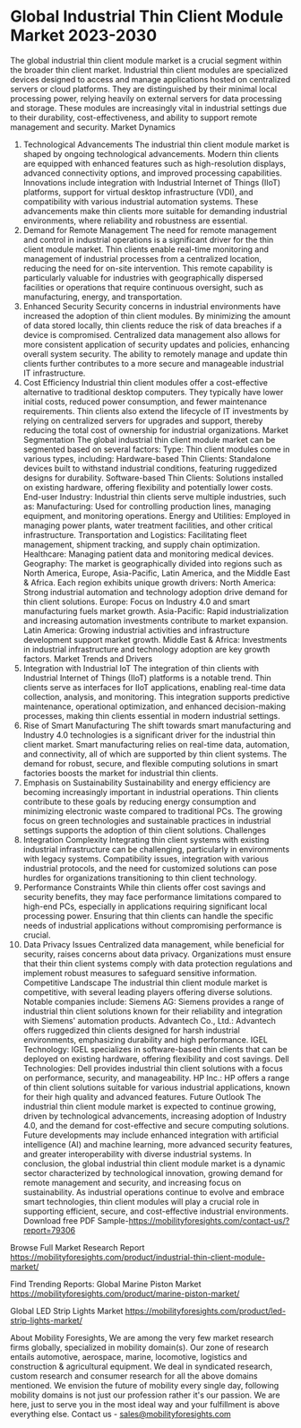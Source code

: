 # Global Industrial Thin Client Module Market 2023-2030
The global industrial thin client module market is a crucial segment within the broader thin client market. Industrial thin client modules are specialized devices designed to access and manage applications hosted on centralized servers or cloud platforms. They are distinguished by their minimal local processing power, relying heavily on external servers for data processing and storage. These modules are increasingly vital in industrial settings due to their durability, cost-effectiveness, and ability to support remote management and security.
Market Dynamics
1. Technological Advancements
The industrial thin client module market is shaped by ongoing technological advancements. Modern thin clients are equipped with enhanced features such as high-resolution displays, advanced connectivity options, and improved processing capabilities. Innovations include integration with Industrial Internet of Things (IIoT) platforms, support for virtual desktop infrastructure (VDI), and compatibility with various industrial automation systems. These advancements make thin clients more suitable for demanding industrial environments, where reliability and robustness are essential.
2. Demand for Remote Management
The need for remote management and control in industrial operations is a significant driver for the thin client module market. Thin clients enable real-time monitoring and management of industrial processes from a centralized location, reducing the need for on-site intervention. This remote capability is particularly valuable for industries with geographically dispersed facilities or operations that require continuous oversight, such as manufacturing, energy, and transportation.
3. Enhanced Security
Security concerns in industrial environments have increased the adoption of thin client modules. By minimizing the amount of data stored locally, thin clients reduce the risk of data breaches if a device is compromised. Centralized data management also allows for more consistent application of security updates and policies, enhancing overall system security. The ability to remotely manage and update thin clients further contributes to a more secure and manageable industrial IT infrastructure.
4. Cost Efficiency
Industrial thin client modules offer a cost-effective alternative to traditional desktop computers. They typically have lower initial costs, reduced power consumption, and fewer maintenance requirements. Thin clients also extend the lifecycle of IT investments by relying on centralized servers for upgrades and support, thereby reducing the total cost of ownership for industrial organizations.
Market Segmentation
The global industrial thin client module market can be segmented based on several factors:
Type: Thin client modules come in various types, including:
Hardware-based Thin Clients: Standalone devices built to withstand industrial conditions, featuring ruggedized designs for durability.
Software-based Thin Clients: Solutions installed on existing hardware, offering flexibility and potentially lower costs.
End-user Industry: Industrial thin clients serve multiple industries, such as:
Manufacturing: Used for controlling production lines, managing equipment, and monitoring operations.
Energy and Utilities: Employed in managing power plants, water treatment facilities, and other critical infrastructure.
Transportation and Logistics: Facilitating fleet management, shipment tracking, and supply chain optimization.
Healthcare: Managing patient data and monitoring medical devices.
Geography: The market is geographically divided into regions such as North America, Europe, Asia-Pacific, Latin America, and the Middle East & Africa. Each region exhibits unique growth drivers:
North America: Strong industrial automation and technology adoption drive demand for thin client solutions.
Europe: Focus on Industry 4.0 and smart manufacturing fuels market growth.
Asia-Pacific: Rapid industrialization and increasing automation investments contribute to market expansion.
Latin America: Growing industrial activities and infrastructure development support market growth.
Middle East & Africa: Investments in industrial infrastructure and technology adoption are key growth factors.
Market Trends and Drivers
1. Integration with Industrial IoT
The integration of thin clients with Industrial Internet of Things (IIoT) platforms is a notable trend. Thin clients serve as interfaces for IIoT applications, enabling real-time data collection, analysis, and monitoring. This integration supports predictive maintenance, operational optimization, and enhanced decision-making processes, making thin clients essential in modern industrial settings.
2. Rise of Smart Manufacturing
The shift towards smart manufacturing and Industry 4.0 technologies is a significant driver for the industrial thin client market. Smart manufacturing relies on real-time data, automation, and connectivity, all of which are supported by thin client systems. The demand for robust, secure, and flexible computing solutions in smart factories boosts the market for industrial thin clients.
3. Emphasis on Sustainability
Sustainability and energy efficiency are becoming increasingly important in industrial operations. Thin clients contribute to these goals by reducing energy consumption and minimizing electronic waste compared to traditional PCs. The growing focus on green technologies and sustainable practices in industrial settings supports the adoption of thin client solutions.
Challenges
1. Integration Complexity
Integrating thin client systems with existing industrial infrastructure can be challenging, particularly in environments with legacy systems. Compatibility issues, integration with various industrial protocols, and the need for customized solutions can pose hurdles for organizations transitioning to thin client technology.
2. Performance Constraints
While thin clients offer cost savings and security benefits, they may face performance limitations compared to high-end PCs, especially in applications requiring significant local processing power. Ensuring that thin clients can handle the specific needs of industrial applications without compromising performance is crucial.
3. Data Privacy Issues
Centralized data management, while beneficial for security, raises concerns about data privacy. Organizations must ensure that their thin client systems comply with data protection regulations and implement robust measures to safeguard sensitive information.
Competitive Landscape
The industrial thin client module market is competitive, with several leading players offering diverse solutions. Notable companies include:
Siemens AG: Siemens provides a range of industrial thin client solutions known for their reliability and integration with Siemens' automation products.
Advantech Co., Ltd.: Advantech offers ruggedized thin clients designed for harsh industrial environments, emphasizing durability and high performance.
IGEL Technology: IGEL specializes in software-based thin clients that can be deployed on existing hardware, offering flexibility and cost savings.
Dell Technologies: Dell provides industrial thin client solutions with a focus on performance, security, and manageability.
HP Inc.: HP offers a range of thin client solutions suitable for various industrial applications, known for their high quality and advanced features.
Future Outlook
The industrial thin client module market is expected to continue growing, driven by technological advancements, increasing adoption of Industry 4.0, and the demand for cost-effective and secure computing solutions. Future developments may include enhanced integration with artificial intelligence (AI) and machine learning, more advanced security features, and greater interoperability with diverse industrial systems.
In conclusion, the global industrial thin client module market is a dynamic sector characterized by technological innovation, growing demand for remote management and security, and increasing focus on sustainability. As industrial operations continue to evolve and embrace smart technologies, thin client modules will play a crucial role in supporting efficient, secure, and cost-effective industrial environments.
Download free PDF Sample-https://mobilityforesights.com/contact-us/?report=79306



Browse Full Market Research Report 
https://mobilityforesights.com/product/industrial-thin-client-module-market/


Find Trending Reports:
Global Marine Piston Market
https://mobilityforesights.com/product/marine-piston-market/



Global LED Strip Lights Market 
https://mobilityforesights.com/product/led-strip-lights-market/




About Mobility Foresights,
We are among the very few market research firms globally, specialized in mobility domain(s). Our zone of research entails automotive, aerospace, marine, locomotive, logistics and construction & agricultural equipment. We deal in syndicated research, custom research and consumer research for all the above domains mentioned.
We envision the future of mobility every single day, following mobility domains is not just our profession rather it's our passion. We are here, just to serve you in the most ideal way and your fulfillment is above everything else. Contact us -  sales@mobilityforesights.com 
